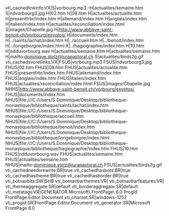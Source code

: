 
vti\_cachedlinkinfo:VX|S|vorbourg.mp3 -H|actualites/semaine.htm S|ndvorbourg3.jpg H|02.htm H|08.htm H|actualites/actualite.htm H|presentfrbr/index.htm H|allemand/index.htm H|anglais/index.htm H|italien/index.htm H|actualites/reconciliation/index.html S|images/Chapelle.jpg H|http://www.abbaye-saint-benoit.ch/vorbourg/exvotos/ H|documents/index.htm H|../saints/lachat/index.htm H|../accueil.htm H|../benoit/index.htm H|../longeborgne/index.html K|../hagiographie/index.htm H|10.htm H|ndduvorbourg.wav H|actualites/semaine.htm H|actualites/semaine.htm H|mailto:dominique.stolz@jurapastoral.ch S|actualites/birds2g.gif
vti\_cachedsvcrellinks:VX|FSUS|vorbourg.mp3 FSUS|ndvorbourg3.jpg FHUS|02.htm FHUS|08.htm FHUS|actualites/actualite.htm FHUS|presentfrbr/index.htm FHUS|allemand/index.htm FHUS|anglais/index.htm FHUS|italien/index.htm FHUS|actualites/reconciliation/index.html FSUS|images/Chapelle.jpg NHHS|http://www.abbaye-saint-benoit.ch/vorbourg/exvotos/ FHUS|documents/index.htm NHUS|file:///C:/Users/S.Dominique/Desktop/bibliotheque-monastique/bibliotheque/saints/lachat/index.htm NHUS|file:///C:/Users/S.Dominique/Desktop/bibliotheque-monastique/bibliotheque/accueil.htm NHUS|file:///C:/Users/S.Dominique/Desktop/bibliotheque-monastique/bibliotheque/benoit/index.htm NHUS|file:///C:/Users/S.Dominique/Desktop/bibliotheque-monastique/bibliotheque/longeborgne/index.html NHUS|file:///C:/Users/S.Dominique/Desktop/bibliotheque-monastique/bibliotheque/hagiographie/index.htm FHUS|10.htm FHUS|ndduvorbourg.wav FHUS|actualites/semaine.htm FHUS|actualites/semaine.htm NHUS|mailto:dominique.stolz@jurapastoral.ch FSUS|actualites/birds2g.gif
vti\_cachedneedsrewrite:BR|true
vti\_cachedhasbots:BR|true
vti\_cachedhastheme:BR|true
vti\_cachedhasborder:BR|true
vti\_botnavbits:SW|SHB
vti\_botnavbarthemes:VR|
vti\_botnavbarfeatures:VR|
vti\_themeaggregate:SR|default
vti\_borderaggregate:SR|default
vti\_metatags:VR|GENERATOR Microsoft\\ FrontPage\\ 6.0 ProgId FrontPage.Editor.Document
vti\_charset:SR|windows-1252
vti\_progid:SR|FrontPage.Editor.Document
vti\_generator:SR|Microsoft FrontPage 6.0
